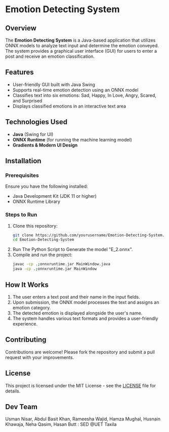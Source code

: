 # Emotion Detecting System

## Overview
The **Emotion Detecting System** is a Java-based application that utilizes ONNX models to analyze text input and determine the emotion conveyed. The system provides a graphical user interface (GUI) for users to enter a post and receive an emotion classification.

## Features
- User-friendly GUI built with Java Swing
- Supports real-time emotion detection using an ONNX model
- Classifies text into six emotions: Sad, Happy, In Love, Angry, Scared, and Surprised
- Displays classified emotions in an interactive text area

## Technologies Used
- **Java** (Swing for UI)
- **ONNX Runtime** (for running the machine learning model)
- **Gradients & Modern UI Design**

## Installation
### Prerequisites
Ensure you have the following installed:
- Java Development Kit (JDK 11 or higher)
- ONNX Runtime Library

### Steps to Run
1. Clone this repository:
   ```sh
   git clone https://github.com/yourusername/Emotion-Detecting-System.git
   cd Emotion-Detecting-System
   ```
2. Run The Python Script to Generate the model "E_2.onnx".
3. Compile and run the project:
   ```sh
   javac -cp .;onnxruntime.jar MainWindow.java
   java -cp .;onnxruntime.jar MainWindow
   ```

## How It Works
1. The user enters a text post and their name in the input fields.
2. Upon submission, the ONNX model processes the text and assigns an emotion category.
3. The detected emotion is displayed alongside the user's name.
4. The system handles various text formats and provides a user-friendly experience.

## Contributing
Contributions are welcome! Please fork the repository and submit a pull request with your improvements.

## License
This project is licensed under the MIT License - see the [LICENSE](LICENSE) file for details.

## Dev Team
Usman Nisar, Abdul Basit Khan, Rameesha Wajid, Hamza Mughal, Husnain Khawaja, Neha Qasim, Hasan Butt
: SED @UET Taxila


